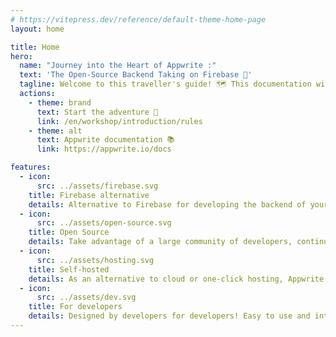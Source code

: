 ```yaml
---
# https://vitepress.dev/reference/default-theme-home-page
layout: home

title: Home
hero:
  name: "Journey into the Heart of Appwrite :"
  text: 'The Open-Source Backend Taking on Firebase 🧳'
  tagline: Welcome to this traveller's guide! 🗺️ This documentation will guide you through each destination at the heart of Appwrite! Consult the detailed information, tips and solutions for each module to discover the fundamentals that make Appwrite an indispensable tool for all developers! Join us for this experience 🛫
  actions:
    - theme: brand
      text: Start the adventure 🚢
      link: /en/workshop/introduction/rules
    - theme: alt
      text: Appwrite documentation 📚
      link: https://appwrite.io/docs

features:
  - icon:
      src: ../assets/firebase.svg
    title: Firebase alternative
    details: Alternative to Firebase for developing the backend of your web and mobile applications.
  - icon:
      src: ../assets/open-source.svg
    title: Open Source
    details: Take advantage of a large community of developers, continuous improvement and complete documentation.
  - icon:
      src: ../assets/hosting.svg
    title: Self-hosted
    details: As an alternative to cloud or one-click hosting, Appwrite can be installed on your own server.
  - icon:
      src: ../assets/dev.svg
    title: For developers
    details: Designed by developers for developers! Easy to use and integrate into your applications.
---
```

